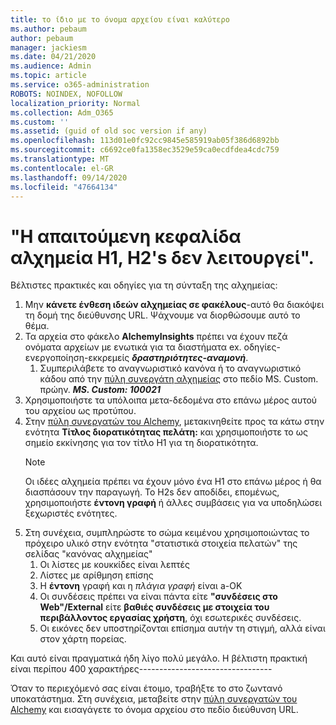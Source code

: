 ```yaml
---
title: το ίδιο με το όνομα αρχείου είναι καλύτερο
ms.author: pebaum
author: pebaum
manager: jackiesm
ms.date: 04/21/2020
ms.audience: Admin
ms.topic: article
ms.service: o365-administration
ROBOTS: NOINDEX, NOFOLLOW
localization_priority: Normal
ms.collection: Adm_O365
ms.custom: ''
ms.assetid: (guid of old soc version if any)
ms.openlocfilehash: 113d01e0fc92cc9845e585919ab05f386d6892bb
ms.sourcegitcommit: c6692ce0fa1358ec3529e59ca0ecdfdea4cdc759
ms.translationtype: MT
ms.contentlocale: el-GR
ms.lasthandoff: 09/14/2020
ms.locfileid: "47664134"
---
```

# <a name="required-alchemy-header-h1-h2s-dont-work"></a>"Η απαιτούμενη κεφαλίδα αλχημεία H1, H2's δεν λειτουργεί".
Βέλτιστες πρακτικές και οδηγίες για τη σύνταξη της αλχημείας:

1. Μην **κάνετε ένθεση ιδεών αλχημείας σε φακέλους**-αυτό θα διακόψει τη δομή της διεύθυνσης URL. Ψάχνουμε να διορθώσουμε αυτό το θέμα.
1. Τα αρχεία στο φάκελο **AlchemyInsights** πρέπει να έχουν πεζά ονόματα αρχείων με ενωτικά για τα διαστήματα ex. οδηγίες-ενεργοποίηση-εκκρεμείς ***δραστηριότητες-αναμονή***.
    1. Συμπεριλάβετε το αναγνωριστικό κανόνα ή το αναγνωριστικό κάδου από την [πύλη συνεργάτη αλχημείας](https://alchemyportal.azurewebsites.net) στο πεδίο MS. Custom. πρώην. ***MS. Custom: 100021***
1. Χρησιμοποιήστε τα υπόλοιπα μετα-δεδομένα στο επάνω μέρος αυτού του αρχείου ως προτύπου.
1. Στην [πύλη συνεργατών του Alchemy](https://alchemyportal.azurewebsites.net), μετακινηθείτε προς τα κάτω στην ενότητα **Τίτλος διορατικότητας πελάτη:** και χρησιμοποιήστε το ως σημείο εκκίνησης για τον τίτλο H1 για τη διορατικότητα. 
    > [!NOTE]
    > Οι ιδέες αλχημεία πρέπει να έχουν μόνο ένα H1 στο επάνω μέρος ή θα διασπάσουν την παραγωγή. Το H2s δεν αποδίδει, επομένως, χρησιμοποιήστε **έντονη γραφή** ή άλλες συμβάσεις για να υποδηλώσει ξεχωριστές ενότητες.
1. Στη συνέχεια, συμπληρώστε το σώμα κειμένου χρησιμοποιώντας το πρόχειρο υλικό στην ενότητα "στατιστικά στοιχεία πελατών" της σελίδας "κανόνας αλχημείας"
    1. Οι λίστες με κουκκίδες είναι λεπτές
    1. Λίστες με αρίθμηση επίσης
    1. Η **έντονη** γραφή και η *πλάγια γραφή* είναι a-OK
    1. Οι συνδέσεις πρέπει να είναι πάντα είτε **"συνδέσεις στο Web"/External** είτε **βαθιές συνδέσεις με στοιχεία του περιβάλλοντος εργασίας χρήστη**, όχι εσωτερικές συνδέσεις.
    1. Οι εικόνες δεν υποστηρίζονται επίσημα αυτήν τη στιγμή, αλλά είναι στον χάρτη πορείας.

Και αυτό είναι πραγματικά ήδη λίγο πολύ μεγάλο. Η βέλτιστη πρακτική είναι περίπου 400 χαρακτήρες---------------------------------

Όταν το περιεχόμενό σας είναι έτοιμο, τραβήξτε το στο ζωντανό υποκατάστημα. Στη συνέχεια, μεταβείτε στην [πύλη συνεργατών του Alchemy](https://alchemyportal.azurewebsites.net) και εισαγάγετε το όνομα αρχείου στο πεδίο διεύθυνση URL. 